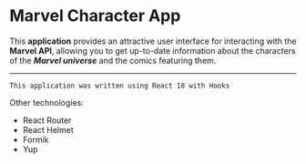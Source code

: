 # Marvel Character App

This **application** provides an attractive user interface for interacting with the **Marvel API**, allowing you to get up-to-date information about the characters of the ***Marvel universe*** and the comics featuring them.

---

`This application was written using React 18 with Hooks`

Other technologies:
- React Router
- React Helmet
- Formik
- Yup